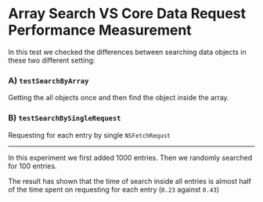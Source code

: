 # Array Search VS Core Data Request Performance Measurement

In this test we checked the differences between searching data objects in these two different setting:

### A) `testSearchByArray`
Getting the all objects once and then find the object inside the array.

### B) `testSearchBySingleRequest`
Requesting for each entry by single `NSFetchRequst`

------

In this experiment we first added 1000 entries. Then we randomly searched for 100 entries.

The result has shown that the time of search inside all entries is almost half of the time spent on requesting for each entry (`0.23` against `0.43`)